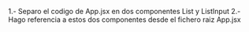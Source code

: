 1.- Separo el codigo de App.jsx en dos componentes List y ListInput
2.- Hago referencia a estos dos componentes desde el fichero raiz App.jsx
